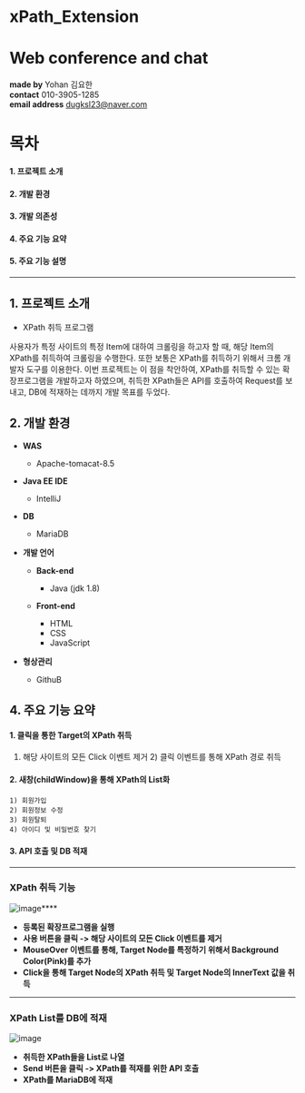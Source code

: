 # xPath_Extension
# Web conference and chat


**made by**  Yohan 김요한<br>
**contact**  010-3905-1285<br>
**email address**  dugksl23@naver.com<br>

# 목차
#### 1. 프로젝트 소개
#### 2. 개발 환경
#### 3. 개발 의존성
#### 4. 주요 기능 요약
#### 5. 주요 기능 설명

---

## 1. 프로젝트 소개

 - XPath 취득 프로그램


사용자가 특정 사이트의 특정 Item에 대하여 크롤링을 하고자 할 때, 
해당 Item의 XPath를 취득하여 크롤링을 수행한다. 
또한 보통은 XPath를 취득하기 위해서 크롬 개발자 도구를 이용한다.
이번 프로젝트는 이 점을 착안하여, XPath를 취득할 수 있는 확장프로그램을 개발하고자 하였으며, 
취득한 XPath들은 API를 호출하여 Request를 보내고, DB에 적재하는 데까지 개발 목표를 두었다.



## 2. 개발 환경

* **WAS** 
  * Apache-tomacat-8.5
  
* **Java EE IDE** 
  * IntelliJ
  
* **DB** 
  * MariaDB
  
* **개발 언어** 
  * **Back-end** 
    * Java (jdk 1.8)
     
  * **Front-end** 
    * HTML
    * CSS
    * JavaScript
       
* **형상관리**
  * GithuB


## 4. 주요 기능 요약

 #### 1. **클릭을 통한 Target의 XPath 취득**
  1) 해당 사이트의 모든 Click 이벤트 제거
	2) 클릭 이벤트를 통해 XPath 경로 취득 
	
 #### 2. **새창(childWindow)을 통해 XPath의 List화**
	1) 회원가입
	2) 회원정보 수정
	3) 회원탈퇴
	4) 아이디 및 비밀번호 찾기 
 	
 #### 3. **API 호출 및 DB 적재**  

--- 

### XPath 취득 기능

![image](https://user-images.githubusercontent.com/68539491/117804409-b6656600-b292-11eb-8e7d-c9aaec2bdf0f.png)****

- **등록된 확장프로그램을 실행**
- **사용 버튼을 클릭 -> 해당 사이트의 모든 Click 이벤트를 제거**
- **MouseOver 이벤트를 통해, Target Node를 특정하기 위해서 Background Color(Pink)를 추가**
- **Click을 통해 Target Node의 XPath 취득 및 Target Node의 InnerText 값을 취득**


---

### XPath List를 DB에 적재

![image](https://user-images.githubusercontent.com/68539491/117804477-c8470900-b292-11eb-98d2-f52431514cca.png)

- **취득한 XPath들을 List로 나열**
- **Send 버튼을 클릭 -> XPath를 적재를 위한 API 호출**
- **XPath를 MariaDB에 적재**

